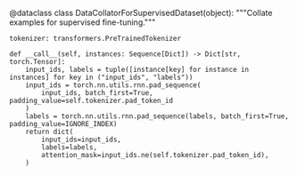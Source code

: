 @dataclass
class DataCollatorForSupervisedDataset(object):
    """Collate examples for supervised fine-tuning."""

    tokenizer: transformers.PreTrainedTokenizer

    def __call__(self, instances: Sequence[Dict]) -> Dict[str, torch.Tensor]:
        input_ids, labels = tuple([instance[key] for instance in instances] for key in ("input_ids", "labels"))
        input_ids = torch.nn.utils.rnn.pad_sequence(
            input_ids, batch_first=True, padding_value=self.tokenizer.pad_token_id
        )
        labels = torch.nn.utils.rnn.pad_sequence(labels, batch_first=True, padding_value=IGNORE_INDEX)
        return dict(
            input_ids=input_ids,
            labels=labels,
            attention_mask=input_ids.ne(self.tokenizer.pad_token_id),
        )
